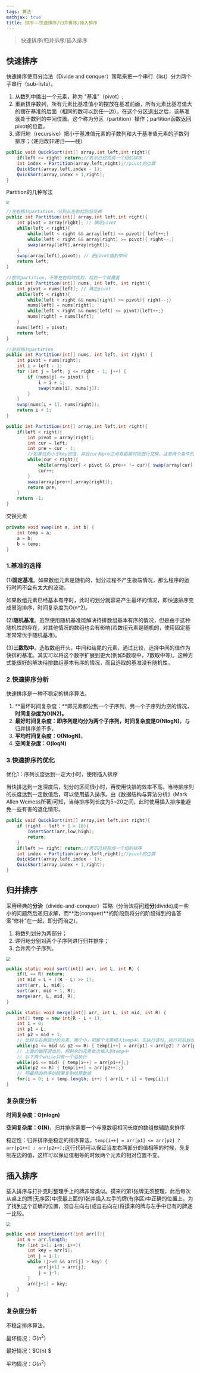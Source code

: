 ```yaml
---
tags: 算法 
mathjax: true 
title: 排序——快速排序/归并排序/插入排序
---
```


> 快速排序/归并排序/插入排序

<!--more-->

## 快速排序

快速排序使用分治法（Divide and conquer）策略来把一个串行（list）分为两个子串行（sub-lists）。

1. 从数列中挑出一个元素，称为 "基准"（pivot）;
2. 重新排序数列，所有元素比基准值小的摆放在基准前面，所有元素比基准值大的摆在基准的后面（相同的数可以到任一边）。在这个分区退出之后，该基准就处于数列的中间位置。这个称为分区（partition）操作；partition函数返回pivot的位置。
3. 递归地（recursive）把小于基准值元素的子数列和大于基准值元素的子数列排序；（递归改非递归——栈）

```java
public void QuickSort(int[] array,int left,int right){
    if(left >= right) return;//表示已经完成一个组的排序
    int index = Partition(array,left,right);//pivot的位置
    QuickSort(array,left,index - 1);
    QuickSort(array,index + 1,right);
}
```

Partition的几种写法

<img src="/img/sort/quicksort.gif" style="zoom:50%;" >

```java
//左右指针partition，分别从左右找到后交换
public int Partition(int[] array,int left,int right){
	int pivot = array[right]; // 确定pivot
	while(left < right){
		while(left < right && array[left] <= pivot){ left++;}
		while(left < right && array[right] >= pivot){ right--;}
		swap(array[left],array[right]);
	}
	swap(array[left],pivot); // 把pivot插到中间
	return left;
}
```

```java
//挖坑partition，不等左右同时找到，找到一个就覆盖
public int Partition(int[] nums, int left, int right){
    int pivot = nums[left]; // 确定pivot
    while(left < right){
        while(left < right && nums[right] >= pivot){ right--;}
        nums[left] = nums[right];
        while(left < right && nums[left] <= pivot){left++;}
        nums[right] = nums[left];
    }
    nums[left] = pivot;
    return left;
}	
```

```java
//前后指针partition
public int Partition(int[] nums, int left, int right) {
    int pivot = nums[right];
    int i = left - 1;
    for (int j = left; j <= right - 1; j++) {
        if (nums[j] <= pivot) {
            i = i + 1;
            swap(nums[i], nums[j]);
        }
    }
    swap(nums[i + 1], nums[right]);
    return i + 1;
}

public int Partition(int[] array,int left,int right){
    if(left < right){
        int pivot = array[right];
        int cur = left;
        int pre = cur - 1;
        //如果找到小于key的值，并且cur和pre之间有距离时则进行交换。注意两个条件的先后位置不能更换
        while(cur < right){
            while(array[cur] < pivot && pre++ != cur){ swap(array[cur],array[pre]);}
            cur++;
        }
        swap(array[pre++],array[right]);
        return pre;
    }
	return -1;
}
```

交换元素

```java
private void swap(int a, int b) {
    int temp = a;
    a = b;
    b = temp;
}
```

### 1.基准的选择

(1)**固定基准**。如果数组元素是随机的，划分过程不产生极端情况，那么程序的运行时间不会有太大的波动。

如果数组元素已经基本有序时，此时的划分就容易产生最坏的情况，即快速排序变成冒泡排序，时间复杂度为O(n^2)。

(2)**随机基准**。虽然使用随机基准能解决待排数组基本有序的情况，但是由于这种随机性的存在，对其他情况的数组也会有影响(若数组元素是随机的，使用固定基准常常优于随机基准)。

(3)**三数取中**。选取数组开头，中间和结尾的元素，通过比较，选择中间的值作为快排的基准。其实可以将这个数字扩展到更大(例如5数取中，7数取中等)。这种方式能很好的解决待排数组基本有序的情况，而且选取的基准没有随机性。

### 2.快速排序分析

快速排序是一种不稳定的排序算法。

1. **最坏时间复杂度：**即元素都分到一个子序列，另一个子序列为空的情况，**时间复杂度为O(N2)。**
2. **最好时间复杂度：**即序列是均分为两个子序列，时间复杂度是**O(NlogN)**，与归并排序差不多。
3. **平均时间复杂度：O(NlogN)**。
4. **空间复杂度：O(logN)**

### 3.快速排序的优化

优化1：序列长度达到一定大小时，使用插入排序

当快排达到一定深度后，划分的区间很小时，再使用快排的效率不高。当待排序列的长度达到一定数值后，可以使用插入排序。由《数据结构与算法分析》(Mark Allen Weiness所著)可知，当待排序列长度为5~20之间，此时使用插入排序能避免一些有害的退化情形。

```java
public void QuickSort(int[] array,int left,int right){   
    if (right - left + 1 < 10){
        InsertSort(arr,low,high);
        return;
    }    
    if(left >= right) return;//表示已经完成一个组的排序
	int index = Partition(array,left,right);//pivot的位置
	QuickSort(array,left,index - 1);
	QuickSort(array,index + 1,right);
}
```

## 归并排序

采用经典的**分治**（divide-and-conquer）策略（分治法将问题**分**(divide)成一些小的问题然后递归求解，而**治(conquer)**的阶段则将分的阶段得到的各答案"修补"在一起，即分而治之)。

1. 将数列划分为两部分；
2. 递归地分别对两个子序列进行归并排序；
3. 合并两个子序列。

<img src="/img/sort/mergesort.gif" style="zoom: 67%;" >

```java
public static void sort(int[] arr, int L, int R) {
    if(L == R) return;
    int mid = L + ((R - L) >> 1);
    sort(arr, L, mid);
    sort(arr, mid + 1, R);
    merge(arr, L, mid, R);
}

public static void merge(int[] arr, int L, int mid, int R) {
    int[] temp = new int[R - L + 1];
    int i = 0;
    int p1 = L;
    int p2 = mid + 1;
    // 比较左右两部分的元素，哪个小，把那个元素填入temp中。先执行语句，执行完后自加
    while(p1 <= mid && p2 <= R) { temp[i++] = arr[p1] < arr[p2] ? arr[p1++] : arr[p2++];}
    // 上面的循环退出后，把剩余的元素依次填入到temp中
    // 以下两个while只有一个会执行
    while(p1 <= mid) { temp[i++] = arr[p1++];}
    while(p2 <= R) { temp[i++] = arr[p2++];}
    // 把最终的排序的结果复制给原数组
    for(i = 0; i < temp.length; i++) { arr[L + i] = temp[i];}
}
```

### 复杂度分析

**时间复杂度：O(nlogn)**

**空间复杂度：O(N)**，归并排序需要一个与原数组相同长度的数组做辅助来排序

稳定性：归并排序是稳定的排序算法，`temp[i++] = arr[p1] <= arr[p2] ? arr[p1++] : arr[p2++];`这行代码可以保证当左右两部分的值相等的时候，先复制左边的值，这样可以保证值相等的时候两个元素的相对位置不变。

## 插入排序

插入排序与打扑克时整理手上的牌非常类似。摸来的第1张牌无须整理，此后每次从桌上的牌(无序区)中摸最上面的1张并插入左手的牌(有序区)中正确的位置上。为了找到这个正确的位置，须自左向右(或自右向左)将摸来的牌与左手中已有的牌逐一比较。

<img src="/img/sort/insertion.gif" style="zoom: 67%;" >

```java
public void insertionsort(int arr[]){ 
    int n = arr.length; 
    for (int i=1; i<n; i++){ 
        int key = arr[i]; 
        int j = i-1; 
        while (j>=0 && arr[j] > key) { 
            arr[j+1] = arr[j]; 
            j = j-1; 
        } 
        arr[j+1] = key; 
    } 
}
```

### 复杂度分析

不稳定排序算法。

最坏情况：$O(n^2)$ 

最好情况：$O(n) $

平均情况：$O(n^2)$ 

